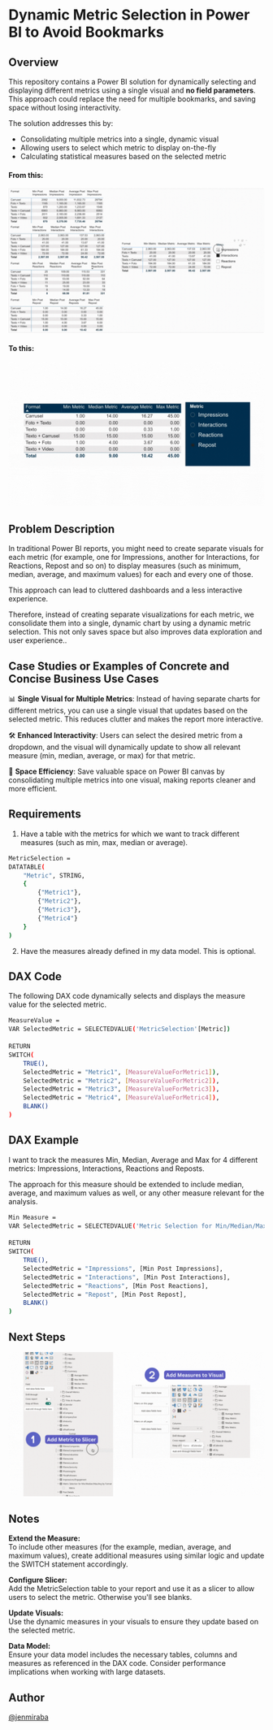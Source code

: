 

# Dynamic Metric Selection in Power BI to Avoid Bookmarks

## Overview
This repository contains a Power BI solution for dynamically selecting and displaying different metrics using a single visual and **no field parameters**. This approach could replace the need for multiple bookmarks, and saving space without losing interactivity.

The solution addresses this by:
- Consolidating multiple metrics into a single, dynamic visual
- Allowing users to select which metric to display on-the-fly
- Calculating statistical measures based on the selected metric

#### From this:
![Alternate image text](./images/DAX6A.gif)  

#### To this:  
![Alternate image text](./images/DAX6B.gif)  



## Problem Description

In traditional Power BI reports, you might need to create separate visuals for each metric (for example, one for Impressions, another for Interactions, for Reactions, Repost and so on) to display measures (such as minimum, median, average, and maximum values) for each and every one of those. 

This approach can lead to cluttered dashboards and a less interactive experience.

Therefore, instead of creating separate visualizations for each metric, we consolidate them into a single, dynamic chart by using a dynamic metric selection. This not only saves space but also improves data exploration and user experience..

## Case Studies or Examples of Concrete and Concise Business Use Cases

📊 **Single Visual for Multiple Metrics**: Instead of having separate charts for different metrics, you can use a single visual that updates based on the selected metric. This reduces clutter and makes the report more interactive.

🛠️ **Enhanced Interactivity**: Users can select the desired metric from a dropdown, and the visual will dynamically update to show all relevant measure (min, median, average, or max) for that metric.

💾 **Space Efficiency**: Save valuable space on Power BI canvas by consolidating multiple metrics into one visual, making reports cleaner and more efficient.

## Requirements

1. Have a table with the metrics for which we want to track different measures (such as min, max, median or average).

```bash
MetricSelection = 
DATATABLE(
    "Metric", STRING,
    {  
        {"Metric1"}, 
        {"Metric2"},  
        {"Metric3"},  
        {"Metric4"}   
    }  
)
```

2. Have the measures already defined in my data model. This is optional.


## DAX Code

The following DAX code dynamically selects and displays the measure value for the selected metric. 

```bash
MeasureValue = 
VAR SelectedMetric = SELECTEDVALUE('MetricSelection'[Metric])

RETURN
SWITCH(
    TRUE(),
    SelectedMetric = "Metric1", [MeasureValueForMetric1]),
    SelectedMetric = "Metric2", [MeasureValueForMetric2]),
    SelectedMetric = "Metric3", [MeasureValueForMetric3]),
    SelectedMetric = "Metric4", [MeasureValueForMetric4]),
    BLANK()
)
```

## DAX Example

I want to track the measures Min, Median, Average and Max for 4 different metrics: Impressions, Interactions, Reactions and Reposts.

The approach for this measure should be extended to include median, average, and maximum values as well, or any other measure relevant for the analysis.

```bash
Min Measure = 
VAR SelectedMetric = SELECTEDVALUE('Metric Selection for Min/Median/Max/Avg by Format'[Metric])

RETURN
SWITCH(
    TRUE(),
    SelectedMetric = "Impressions", [Min Post Impressions],
    SelectedMetric = "Interactions", [Min Post Interactions],
    SelectedMetric = "Reactions", [Min Post Reactions],
    SelectedMetric = "Repost", [Min Post Repost],
    BLANK()
)
```

## Next Steps

![Alternate image text](./images/DAX6C.gif)

## Notes
**Extend the Measure:**  
To include other measures (for the example, median, average, and maximum values), create additional measures using similar logic and update the SWITCH statement accordingly.

**Configure Slicer:**  
Add the MetricSelection table to your report and use it as a slicer to allow users to select the metric. Otherwise you'll see blanks.

**Update Visuals:**  
Use the dynamic measures in your visuals to ensure they update based on the selected metric.

**Data Model:**  
Ensure your data model includes the necessary tables, columns and measures as referenced in the DAX code. Consider performance implications when working with large datasets.

## Author
[@jenmiraba](https://github.com/jenmiraba)


